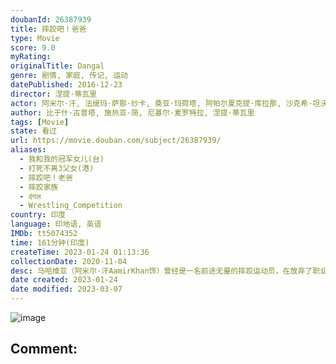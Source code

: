 ```yaml
---
doubanId: 26387939
title: 摔跤吧！爸爸
type: Movie
score: 9.0
myRating: 
originalTitle: Dangal
genre: 剧情, 家庭, 传记, 运动
datePublished: 2016-12-23
director: 涅提·蒂瓦里
actor: 阿米尔·汗, 法缇玛·萨那·纱卡, 桑亚·玛荷塔, 阿帕尔夏克提·库拉那, 沙克希·坦沃, 塞伊拉·沃西, 苏哈妮·巴特纳格尔, 里特维克·萨霍里, 吉里什·库卡尼, 什沙尔·夏尔马, 维万·巴特那
author: 比于什·古普塔, 施热亚·简, 尼基尔·麦罗特拉, 涅提·蒂瓦里
tags: [Movie]
state: 看过
url: https://movie.douban.com/subject/26387939/
aliases:
  - 我和我的冠军女儿(台)
  - 打死不离3父女(港)
  - 摔跤吧！老爸
  - 摔跤家族
  - दंगल
  - Wrestling_Competition
country: 印度
language: 印地语, 英语
IMDb: tt5074352
time: 161分钟(印度)
createTime: 2023-01-24 01:13:36
collectionDate: 2020-11-04
desc: 马哈维亚（阿米尔·汗AamirKhan饰）曾经是一名前途无量的摔跤运动员，在放弃了职业生涯后，他最大的遗憾就是没有能够替国家赢得金牌。马哈维亚将这份希望寄托在了尚未出生的儿子身上，哪知道妻子接连...
date created: 2023-01-24
date modified: 2023-03-07
---
```


![image](p2401676338.jpg)

Comment:
---

